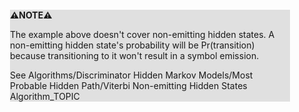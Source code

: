 <div style="margin:2em; background-color: #e0e0e0;">

<strong>⚠️NOTE️️️⚠️</strong>

The example above doesn't cover non-emitting hidden states. A non-emitting hidden state's probability will be Pr(transition) because transitioning to it won't result in a symbol emission.

See Algorithms/Discriminator Hidden Markov Models/Most Probable Hidden Path/Viterbi Non-emitting Hidden States Algorithm_TOPIC
</div>

